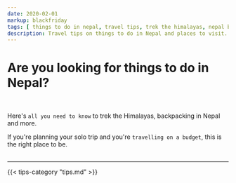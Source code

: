 ```yaml
---
date: 2020-02-01
markup: blackfriday
tags: [ things to do in nepal, travel tips, trek the himalayas, nepal backpacking, visit nepal 2020, nepal places to visit, budget travel, solo trip, annapurna, all you need to know, nepal all you need to know, nepal tips ]
description: Travel tips on things to do in Nepal and places to visit. All you need to know to trek the Himalayas, backpacking in Nepal and more.
---
```


# Are you looking for things to do in Nepal? 

<br>

Here's `all you need to know` to trek the Himalayas, backpacking in Nepal and more.

If you're planning your solo trip and you're `travelling on a budget`, this is the right place to be.
<br><br>

<hr>

{{< tips-category "tips.md" >}}
